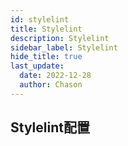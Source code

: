 ```yaml
---
id: stylelint
title: Stylelint
description: Stylelint
sidebar_label: Stylelint
hide_title: true
last_update:
  date: 2022-12-28
  author: Chason
---
```


## Stylelint配置
